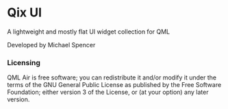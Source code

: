 Qix UI
======

A lightweight and mostly flat UI widget collection for QML

Developed by Michael Spencer

### Licensing ###

QML Air is free software; you can redistribute it and/or modify it under the terms of the GNU General Public License as published by the Free Software Foundation; either version 3 of the License, or (at your option) any later version.
